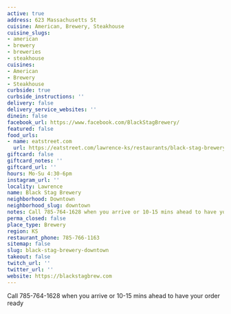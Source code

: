 ```yaml
---
active: true
address: 623 Massachusetts St
cuisine: American, Brewery, Steakhouse
cuisine_slugs:
- american
- brewery
- breweries
- steakhouse
cuisines:
- American
- Brewery
- Steakhouse
curbside: true
curbside_instructions: ''
delivery: false
delivery_service_websites: ''
dinein: false
facebook_url: https://www.facebook.com/BlackStagBrewery/
featured: false
food_urls:
- name: eatstreet.com
  url: https://eatstreet.com/lawrence-ks/restaurants/black-stag-brewery-and-pub
giftcard: false
giftcard_notes: ''
giftcard_url: ''
hours: Mo-Su 4:30-6pm
instagram_url: ''
locality: Lawrence
name: Black Stag Brewery
neighborhood: Downtown
neighborhood_slug: downtown
notes: Call 785-764-1628 when you arrive or 10-15 mins ahead to have your order ready
perma_closed: false
place_type: Brewery
region: KS
restaurant_phone: 785-766-1163
sitemap: false
slug: black-stag-brewery-downtown
takeout: false
twitch_url: ''
twitter_url: ''
website: https://blackstagbrew.com
---
```


Call 785-764-1628 when you arrive or 10-15 mins ahead to have your order ready